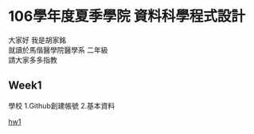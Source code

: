 # 106學年度夏季學院 資料科學程式設計


大家好 我是胡家銘  
就讀於馬偕醫學院醫學系 二年級   
請大家多多指教  
  
## Week1
學校
    1.Github創建帳號
    2.基本資料

[hw1](https://jiaminghummc110610014.github.io/Example/week1.html)
